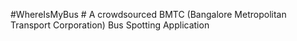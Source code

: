 #WhereIsMyBus #
A crowdsourced BMTC (Bangalore Metropolitan Transport Corporation) Bus Spotting Application
